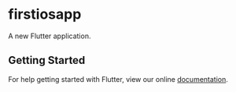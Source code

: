 # firstiosapp

A new Flutter application.

## Getting Started

For help getting started with Flutter, view our online
[documentation](http://flutter.io/).
